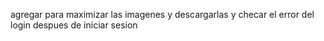 agregar para maximizar las imagenes y descargarlas y checar el error del login despues de iniciar sesion